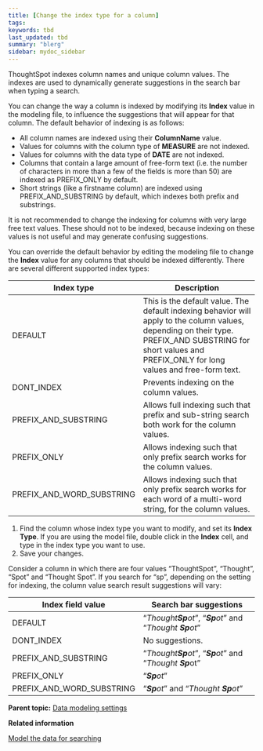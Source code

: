 ```yaml
---
title: [Change the index type for a column]
tags: 
keywords: tbd
last_updated: tbd
summary: "blerg"
sidebar: mydoc_sidebar
---
```

ThoughtSpot indexes column names and unique column values. The indexes are used to dynamically generate suggestions in the search bar when typing a search.

You can change the way a column is indexed by modifying its **Index** value in the modeling file, to influence the suggestions that will appear for that column. The default behavior of indexing is as follows:

-   All column names are indexed using their **ColumnName** value.
-   Values for columns with the column type of **MEASURE** are not indexed.
-   Values for columns with the data type of **DATE** are not indexed.
-   Columns that contain a large amount of free-form text (i.e. the number of characters in more than a few of the fields is more than 50) are indexed as PREFIX_ONLY by default.
-   Short strings (like a firstname column) are indexed using PREFIX_AND_SUBSTRING by default, which indexes both prefix and substrings.

It is not recommended to change the indexing for columns with very large free text values. These should not to be indexed, because indexing on these values is not useful and may generate confusing suggestions.

You can override the default behavior by editing the modeling file to change the **Index** value for any columns that should be indexed differently. There are several different supported index types:

|Index type|Description|
|----------|-----------|
|DEFAULT|This is the default value. The default indexing behavior will apply to the column values, depending on their type. PREFIX_AND SUBSTRING for short values and PREFIX_ONLY for long values and free-form text.|
|DONT_INDEX|Prevents indexing on the column values.|
|PREFIX_AND_SUBSTRING|Allows full indexing such that prefix and sub-string search both work for the column values.|
|PREFIX_ONLY|Allows indexing such that only prefix search works for the column values.|
|PREFIX_AND_WORD_SUBSTRING|Allows indexing such that only prefix search works for each word of a multi-word string, for the column values.|

1.   Find the column whose index type you want to modify, and set its **Index Type**. If you are using the model file, double click in the **Index** cell, and type in the index type you want to use.
2.   Save your changes.

Consider a column in which there are four values “ThoughtSpot”, “Thought”, “Spot” and “Thought Spot”. If you search for “sp”, depending on the setting for indexing, the column value search result suggestions will vary:

|**Index** field value|Search bar suggestions|
|---------------------|----------------------|
|DEFAULT|“*Thought**Sp**ot*”, “***Sp**ot*” and “*Thought **Sp**ot*”|
|DONT_INDEX|No suggestions.|
|PREFIX_AND_SUBSTRING|“*Thought**Sp**ot*”, “***Sp**ot*” and “*Thought **Sp***ot”|
|PREFIX_ONLY|“***Sp**ot*”|
|PREFIX_AND_WORD_SUBSTRING|“***Sp**ot*” and “*Thought **Sp**ot*”|

**Parent topic:** [Data modeling settings](../../admin/data_modeling/data_modeling_settings.html)

**Related information**  


[Model the data for searching](semantic_modeling.html#)
